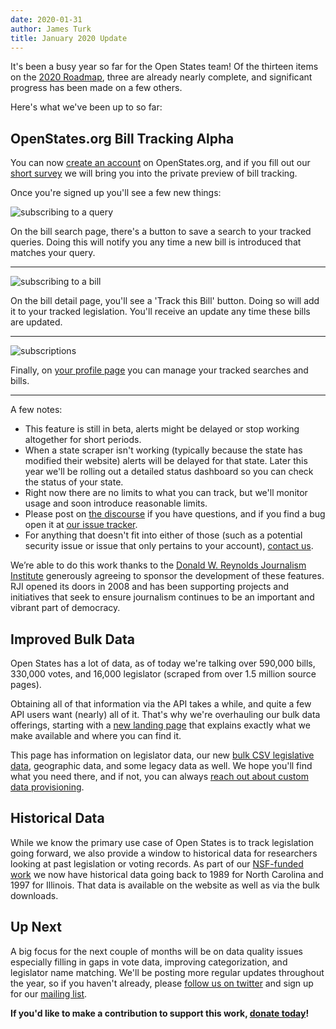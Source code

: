 ```yaml
---
date: 2020-01-31
author: James Turk
title: January 2020 Update
---
```


It's been a busy year so far for the Open States team!  Of the thirteen items on the [2020 Roadmap](https://docs.openstates.org/en/latest/contributing/overview.html#roadmap), three are already nearly complete, and significant progress has been made on a few others.

Here's what we've been up to so far:

OpenStates.org Bill Tracking Alpha
----------------------------------

You can now [create an account](https://openstates.org/account/login) on OpenStates.org, and if you fill out our [short survey](https://docs.google.com/forms/d/17Sg3wO5rV2--8PBojS8AnbBVWFsoKKyoKYiYO3gTRV8/viewform) we will bring you into the private preview of bill tracking.

Once you're signed up you'll see a few new things:

![subscribing to a query](/img/subscriptions/query-subscribe.png)

On the bill search page, there's a button to save a search to your tracked queries.  Doing this will notify you any time a new bill is introduced that matches your query.

---

![subscribing to a bill](/img/subscriptions/bill-subscribe.png)

On the bill detail page, you'll see a 'Track this Bill' button.  Doing so will add it to your tracked legislation.  You'll receive an update any time these bills are updated.

---

![subscriptions](/img/subscriptions/subscriptions.png)

Finally, on [your profile page](https://openstates.org/accounts/profile/) you can manage your tracked searches and bills.  

---

A few notes:

* This feature is still in beta, alerts might be delayed or stop working altogether for short periods.
* When a state scraper isn't working (typically because the state has modified their website) alerts will be delayed for that state.  Later this year we'll be rolling out a detailed status dashboard so you can check the status of your state.
* Right now there are no limits to what you can track, but we'll monitor usage and soon introduce reasonable limits.
* Please post on <a href="https://discourse.openstates.org/c/openstates-org">the discourse</a> if you have questions, and if you find a bug open it at <a href="https://github.com/openstates/openstates.org">our issue tracker</a>.  
* For anything that doesn't fit into either of those (such as a potential security issue or issue that only pertains to your account), <a href="mailto:contact@openstates.org">contact us</a>.

We’re able to do this work thanks to the [Donald W. Reynolds Journalism Institute](https://www.rjionline.org/) generously agreeing to sponsor the development of these features. RJI opened its doors in 2008 and has been supporting projects and initiatives that seek to ensure journalism continues to be an important and vibrant part of democracy.

Improved Bulk Data
------------------

Open States has a lot of data, as of today we're talking over 590,000 bills, 330,000 votes, and 16,000 legislator (scraped from over 1.5 million source pages).

Obtaining all of that information via the API takes a while, and quite a few API users want (nearly) all of it.  That's why we're overhauling our bulk data offerings, starting with a [new landing page](https://openstates.org/data/) that explains exactly what we make available and where you can find it.

This page has information on legislator data, our new [bulk CSV legislative data](https://openstates.org/data/session-csv/), geographic data, and some legacy data as well.  We hope you'll find what you need there, and if not, you can always [reach out about custom data provisioning](mailto:contact@openstates.org).

Historical Data
---------------

While we know the primary use case of Open States is to track legislation going forward, we also provide a window to historical data for researchers looking at past legislation or voting records.  As part of our [NSF-funded work](https://blog.openstates.org/openstates-nsf-funding/) we now have historical data going back to 1989 for North Carolina and 1997 for Illinois.  That data is available on the website as well as via the bulk downloads.

Up Next
-------

A big focus for the next couple of months will be on data quality issues especially filling in gaps in vote data, improving categorization, and legislator name matching.  We'll be posting more regular updates throughout the year, so if you haven't already, please [follow us on twitter](https://twitter.com/openstates) and sign up for our [mailing list](https://mailchi.mp/16377011c32f/openstates).

**If you'd like to make a contribution to support this work, [donate today](https://openstates.org/donate/)!**
